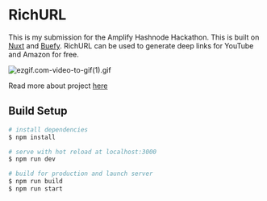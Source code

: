 # RichURL

This is my submission for the Amplify Hashnode Hackathon.
This is built on [Nuxt](https://nuxtjs.org/) and [Buefy](https://buefy.org/documentation/start/).
RichURL can be used to generate deep links for YouTube and Amazon for free.

![ezgif.com-video-to-gif(1).gif](https://cdn.hashnode.com/res/hashnode/image/upload/v1614234210359/9ACtJGsmm.gif)

Read more about project [here](https://blog.hrithwik.me/i-created-a-deep-linking-tech-for-youtube-influencers-and-marketeers)

## Build Setup

```bash
# install dependencies
$ npm install

# serve with hot reload at localhost:3000
$ npm run dev

# build for production and launch server
$ npm run build
$ npm run start

```
